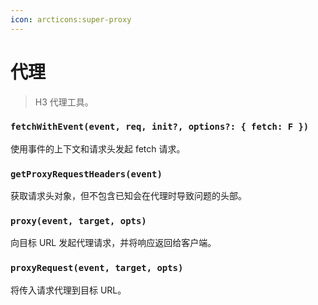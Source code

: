 ```yaml
---
icon: arcticons:super-proxy
---
```


# 代理

> H3 代理工具。

<!-- automd:jsdocs src="../../src/utils/proxy.ts" -->

### `fetchWithEvent(event, req, init?, options?: { fetch: F })`

使用事件的上下文和请求头发起 fetch 请求。

### `getProxyRequestHeaders(event)`

获取请求头对象，但不包含已知会在代理时导致问题的头部。

### `proxy(event, target, opts)`

向目标 URL 发起代理请求，并将响应返回给客户端。

### `proxyRequest(event, target, opts)`

将传入请求代理到目标 URL。

<!-- /automd -->